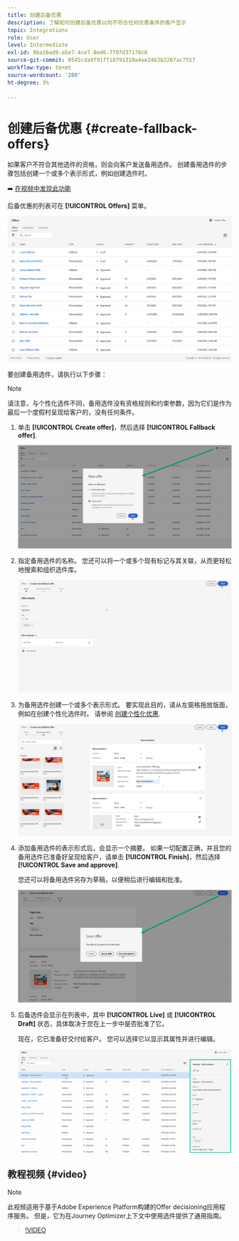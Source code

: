 ```yaml
---
title: 创建后备优惠
description: 了解如何创建后备优惠以向不符合任何优惠条件的客户显示
topic: Integrations
role: User
level: Intermediate
exl-id: 9ba16ad9-a5e7-4ce7-8ed6-7707d37178c6
source-git-commit: 0545cda9f91ff18791310a4ee2463b2287ac7557
workflow-type: tm+mt
source-wordcount: '289'
ht-degree: 3%

---
```


# 创建后备优惠 {#create-fallback-offers}

如果客户不符合其他选件的资格，则会向客户发送备用选件。 创建备用选件的步骤包括创建一个或多个表示形式，例如创建选件时。

➡️ [在视频中发现此功能](#video)

后备优惠的列表可在 **[!UICONTROL Offers]** 菜单。

![](../../assets/offers_list.png)

要创建备用选件，请执行以下步骤：

>[!NOTE]
>
>请注意，与个性化选件不同，备用选件没有资格规则和约束参数，因为它们是作为最后一个度假村呈现给客户的，没有任何条件。

1. 单击 **[!UICONTROL Create offer]**，然后选择 **[!UICONTROL Fallback offer]**.

   ![](../../assets/create_fallback.png)

1. 指定备用选件的名称。 您还可以将一个或多个现有标记与其关联，从而更轻松地搜索和组织选件库。

   ![](../../assets/fallback_details.png)

1. 为备用选件创建一个或多个表示形式。 要实现此目的，请从左窗格拖放版面，例如在创建个性化选件时。 请参阅 [创建个性化优惠](../offer-library/creating-personalized-offers.md).

   ![](../../assets/fallback_content.png)

1. 添加备用选件的表示形式后，会显示一个摘要。 如果一切配置正确，并且您的备用选件已准备好呈现给客户，请单击 **[!UICONTROL Finish]**，然后选择 **[!UICONTROL Save and approve]**.

   您还可以将备用选件另存为草稿，以便稍后进行编辑和批准。

   ![](../../assets/fallback_review.png)

1. 后备选件会显示在列表中，其中 **[!UICONTROL Live]** 或 **[!UICONTROL Draft]** 状态，具体取决于您在上一步中是否批准了它。

   现在，它已准备好交付给客户。 您可以选择它以显示其属性并进行编辑。 <!-- no suppression? -->

   ![](../../assets/fallback_created.png)

## 教程视频 {#video}

>[!NOTE]
>
>此视频适用于基于Adobe Experience Platform构建的Offer decisioning应用程序服务。 但是，它为在Journey Optimizer上下文中使用选件提供了通用指南。

>[!VIDEO](https://video.tv.adobe.com/v/329383?quality=12)
